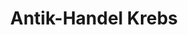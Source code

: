 ---
title: "Antik-Handel Krebs"
url: /witten/antik-handel-krebs-meesmannstrasse/
shop: Antiquitäten
---